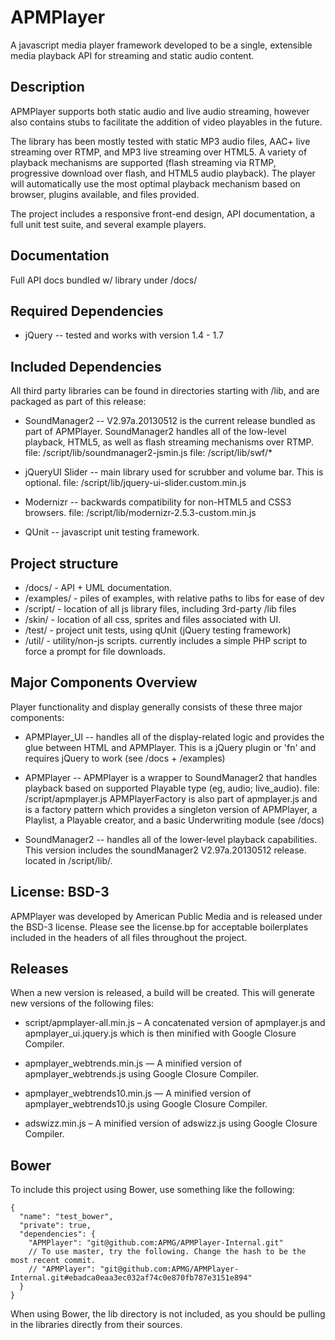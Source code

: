 APMPlayer
=========

A javascript media player framework developed to be a single, extensible media playback API for streaming and static audio content.

Description
-----------

APMPlayer supports both static audio and live audio streaming, however also
contains stubs to facilitate the addition of video playables in the future.

The library has been mostly tested  with static MP3 audio files, AAC+
live streaming over RTMP, and MP3 live streaming over HTML5. A variety of
playback mechanisms are supported (flash streaming via RTMP, progressive download
over flash, and HTML5 audio playback). The player will automatically use
the most optimal playback mechanism based on browser, plugins available,
and files provided.

The project includes a responsive front-end design, API documentation,
a full unit test suite, and several example players.


Documentation
-------------

Full API docs bundled w/ library under /docs/


Required Dependencies
---------------------
* jQuery -- tested and works with version 1.4 - 1.7


Included Dependencies
---------------------
All third party libraries can be found in directories starting with /lib,
and are packaged as part of this release:

* SoundManager2 -- V2.97a.20130512 is the current release bundled as part
of APMPlayer. SoundManager2 handles all of the low-level playback,
HTML5, as well as flash streaming mechanisms over RTMP.
file: /script/lib/soundmanager2-jsmin.js
file: /script/lib/swf/*

* jQueryUI Slider -- main library used for scrubber and volume bar. This is optional.
file: /script/lib/jquery-ui-slider.custom.min.js

* Modernizr -- backwards compatibility for non-HTML5 and CSS3 browsers.
file: /script/lib/modernizr-2.5.3-custom.min.js

* QUnit -- javascript unit testing framework.


Project structure
-----------------
* /docs/ -  API + UML documentation.
* /examples/ - piles of examples, with relative paths to libs for ease of dev
* /script/ - location of all js library files, including 3rd-party /lib files
* /skin/ - location of all css, sprites and files associated with UI.
* /test/ - project unit tests, using qUnit (jQuery testing framework)
* /util/ - utility/non-js scripts. currently includes a simple PHP script
to force a prompt for file downloads.

Major Components Overview
-------------------------
Player functionality and display generally consists of these three major
components:

* APMPlayer_UI -- handles all of the display-related logic and provides
the glue between HTML and APMPlayer. This is a jQuery plugin or 'fn' and
requires jQuery to work (see /docs + /examples)

* APMPlayer -- APMPlayer is a wrapper to SoundManager2 that handles
playback based on supported Playable type (eg, audio; live_audio). file:
/script/apmplayer.js  APMPlayerFactory is also part of apmplayer.js and is a
factory pattern which provides a singleton version of APMPlayer, a Playlist,
a Playable creator, and a basic Underwriting module (see /docs)

* SoundManager2 -- handles all of the lower-level playback capabilities.
This version includes the soundManager2 V2.97a.20130512 release. located in
/script/lib/.


License: BSD-3
--------------
APMPlayer was developed by American Public Media and is released under
the BSD-3 license. Please see the license.bp for acceptable boilerplates
included in the headers of all files throughout the project.


Releases
--------

When a new version is released, a build will be created. This will
generate new versions of the following files:

* script/apmplayer-all.min.js – A concatenated version of apmplayer.js and
apmplayer_ui.jquery.js which is then minified with Google Closure Compiler.

* apmplayer_webtrends.min.js — A minified version of apmplayer_webtrends.js
using Google Closure Compiler.

* apmplayer_webtrends10.min.js — A minified version of apmplayer_webtrends10.js
using Google Closure Compiler.

* adswizz.min.js – A minified version of adswizz.js using Google Closure
Compiler.


Bower
-----

To include this project using Bower, use something like the following:

    {
      "name": "test_bower",
      "private": true,
      "dependencies": {
        "APMPlayer": "git@github.com:APMG/APMPlayer-Internal.git"
        // To use master, try the following. Change the hash to be the most recent commit.
        // "APMPlayer": "git@github.com:APMG/APMPlayer-Internal.git#ebadca0eaa3ec032af74c0e870fb787e3151e894"
      }
    }

When using Bower, the lib directory is not included, as you should be
pulling in the libraries directly from their sources.